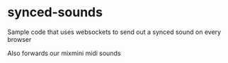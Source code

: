 synced-sounds
=============

Sample code that uses websockets to send out a synced sound on every browser

Also forwards our mixmini midi sounds